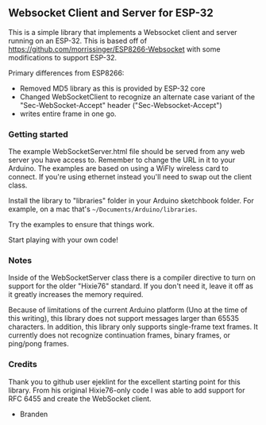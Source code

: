 ## Websocket Client and Server for ESP-32

This is a simple library that implements a Websocket client and server running on an ESP-32.  This is based off of https://github.com/morrissinger/ESP8266-Websocket with some modifications to support ESP-32.

Primary differences from ESP8266:
* Removed MD5 library as this is provided by ESP-32 core
* Changed WebSocketClient to recognize an alternate case variant of the "Sec-WebSocket-Accept" header ("Sec-Websocket-Accept")
* writes entire frame in one go.

### Getting started

The example WebSocketServer.html file should be served from any web server you have access to. Remember to change the  URL in it to your Arduino. The examples are based on using a WiFly wireless card to connect. If you're using ethernet instead you'll need to swap out the client class.

Install the library to "libraries" folder in your Arduino sketchbook folder. For example, on a mac that's `~/Documents/Arduino/libraries`.

Try the examples to ensure that things work.

Start playing with your own code!

### Notes
Inside of the WebSocketServer class there is a compiler directive to turn on support for the older "Hixie76" standard. If you don't need it, leave it off as it greatly increases the memory required.

Because of limitations of the current Arduino platform (Uno at the time of this writing), this library does not support messages larger than 65535 characters. In addition, this library only supports single-frame text frames. It currently does not recognize continuation frames, binary frames, or ping/pong frames.

### Credits
Thank you to github user ejeklint for the excellent starting point for this library. From his original Hixie76-only code I was able to add support for RFC 6455 and create the WebSocket client.

- Branden
